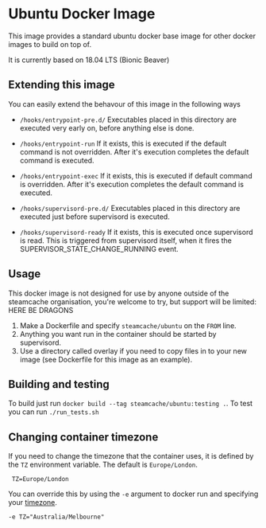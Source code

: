 # Ubuntu Docker Image

This image provides a standard ubuntu docker base image for other docker images to build on top of.

It is currently based on 18.04 LTS (Bionic Beaver)

## Extending this image

You can easily extend the behavour of this image in the following ways

* `/hooks/entrypoint-pre.d/`
  Executables placed in this directory are executed very early on, before anything else is done.

* `/hooks/entrypoint-run`
  If it exists, this is executed if the default command is not overridden. After it's execution completes the default command is executed.

* `/hooks/entrypoint-exec`
  If it exists, this is executed if default command is overridden. After it's execution completes the default command is executed.

* `/hooks/supervisord-pre.d/`
  Executables placed in this directory are executed just before supervisord is executed.

* `/hooks/supervisord-ready`
  If it exists, this is executed once supervisord is read. This is triggered from supervisord itself, when it fires the SUPERVISOR_STATE_CHANGE_RUNNING event.

## Usage

This docker image is not designed for use by anyone outside of the steamcache organisation, you're welcome to try, but support will be limited: HERE BE DRAGONS

1. Make a Dockerfile and specify `steamcache/ubuntu` on the `FROM` line.
2. Anything you want run in the container should be started by supervisord.
3. Use a directory called overlay if you need to copy files in to your new image (see Dockerfile for this image as an example).

## Building and testing

To build just run `docker build --tag steamcache/ubuntu:testing .`.
To test you can run `./run_tests.sh`

## Changing container timezone

If you need to change the timezone that the container uses, it is defined by the `TZ` environment variable. The default is `Europe/London`.

```
 TZ=Europe/London
```

You can override this by using the `-e` argument to docker run and specifying your [timezone](https://en.wikipedia.org/wiki/List_of_tz_database_time_zones).

```
-e TZ="Australia/Melbourne"
```

